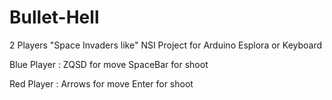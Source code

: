 # Bullet-Hell
2 Players "Space Invaders like"
NSI Project for Arduino Esplora or Keyboard

Blue Player :
ZQSD for move
SpaceBar for shoot

Red Player :
Arrows for move
Enter for shoot
